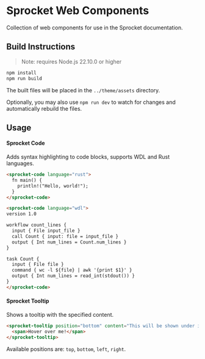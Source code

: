 # Sprocket Web Components

Collection of web components for use in the Sprocket documentation.

## Build Instructions

> Note: requires Node.js 22.10.0 or higher

```bash
npm install
npm run build
```

The built files will be placed in the `../theme/assets` directory.

Optionally, you may also use `npm run dev` to watch for changes and automatically rebuild the files.

## Usage

#### Sprocket Code

Adds syntax highlighting to code blocks, supports WDL and Rust languages.

```html
<sprocket-code language="rust">
  fn main() {
    println!("Hello, world!");
  }
</sprocket-code>

<sprocket-code language="wdl">
version 1.0

workflow count_lines {
  input { File input_file }
  call Count { input: file = input_file }
  output { Int num_lines = Count.num_lines }
}

task Count {
  input { File file }
  command { wc -l ${file} | awk '{print $1}' }
  output { Int num_lines = read_int(stdout()) }
}
</sprocket-code>
```

#### Sprocket Tooltip

Shows a tooltip with the specified content.

```html
<sprocket-tooltip position="bottom" content="This will be shown under it">
  <span>Hover over me!</span>
</sprocket-tooltip>
```

Available positions are: `top`, `bottom`, `left`, `right`.
